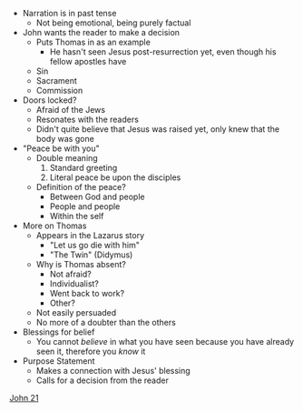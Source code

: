 - Narration is in past tense
	- Not being emotional, being purely factual
- John wants the reader to make a decision
	- Puts Thomas in as an example
		- He hasn't seen Jesus post-resurrection yet, even though his fellow apostles have
	- Sin
	- Sacrament
	- Commission
- Doors locked?
	- Afraid of the Jews
	- Resonates with the readers
	- Didn't quite believe that Jesus was raised yet, only knew that the body was gone
- "Peace be with you"
	- Double meaning
		1. Standard greeting
		2. Literal peace be upon the disciples
	- Definition of the peace?
		- Between God and people
		- People and people
		- Within the self
- More on Thomas
	- Appears in the Lazarus story
		- "Let us go die with him"
		- "The Twin" (Didymus)
	- Why is Thomas absent?
		- Not afraid?
		- Individualist?
		- Went back to work?
		- Other?
	- Not easily persuaded
	- No more of a doubter than the others
- Blessings for belief
	- You cannot *believe* in what you have seen because you have already seen it, therefore you *know* it
- Purpose Statement
	- Makes a connection with Jesus' blessing
	- Calls for a decision from the reader

[John 21](notes/Spring%202024/Gospel%20of%20John/John%2021.md)